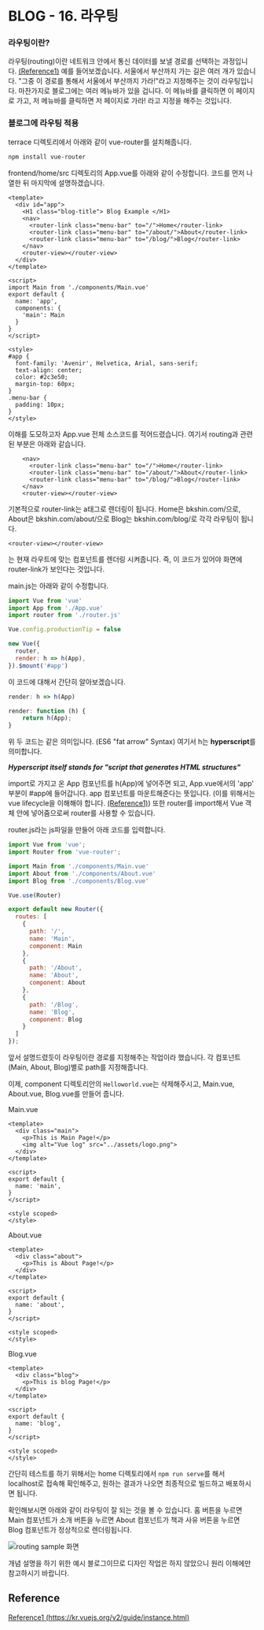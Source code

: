 # BLOG - 16. 라우팅

### 라우팅이란?

라우팅(routing)이란 네트워크 안에서 통신 데이터를 보낼 경로를 선택하는 과정입니다. [(Reference1)](https://ko.wikipedia.org/wiki/%EB%9D%BC%EC%9A%B0%ED%8C%85) 예를 들어보겠습니다. 서울에서 부산까지 가는 길은 여러 개가 있습니다. "그중 이 경로를 통해서 서울에서 부산까지 가라!"라고 지정해주는 것이 라우팅입니다. 마찬가지로 블로그에는 여러 메뉴바가 있을 겁니다. 이 메뉴바를 클릭하면 이 페이지로 가고, 저 메뉴바를 클릭하면 저 페이지로 가라! 라고 지정을 해주는 것입니다.  

### 블로그에 라우팅 적용
terrace 디렉토리에서 아래와 같이 vue-router를 설치해줍니다.

```bash
npm install vue-router
```
 

 frontend/home/src 디렉토리의 App.vue를 아래와 같이 수정합니다. 코드를 먼저 나열한 뒤 마지막에 설명하겠습니다. 

```django
<template>
  <div id="app">
    <H1 class="blog-title"> Blog Example </H1>
    <nav>
      <router-link class="menu-bar" to="/">Home</router-link>
      <router-link class="menu-bar" to="/about/">About</router-link>
      <router-link class="menu-bar" to="/blog/">Blog</router-link>
    </nav>
    <router-view></router-view>
  </div>
</template>

<script>
import Main from './components/Main.vue'
export default {
  name: 'app',
  components: {
    'main': Main
  }
}
</script>

<style>
#app {
  font-family: 'Avenir', Helvetica, Arial, sans-serif;
  text-align: center;
  color: #2c3e50;
  margin-top: 60px;
}
.menu-bar {
  padding: 10px;
}
</style>
```

이해를 도모하고자 App.vue 전체 소스코드를 적어드렸습니다. 여기서 routing과 관련된 부분은 아래와 같습니다.

```django
    <nav>
      <router-link class="menu-bar" to="/">Home</router-link>
      <router-link class="menu-bar" to="/about/">About</router-link>
      <router-link class="menu-bar" to="/blog/">Blog</router-link>
    </nav>
    <router-view></router-view>
```

기본적으로 router-link는 a태그로 렌더링이 됩니다. Home은 bkshin.com/으로, About은 bkshin.com/about/으로 Blog는 bkshin.com/blog/로 각각 라우팅이 됩니다.
```django
<router-view></router-view>
```
는 현재 라우트에 맞는 컴포넌트를 렌더링 시켜줍니다. 즉, 이 코드가 있어야 화면에 router-link가 보인다는 것입니다.



main.js는 아래와 같이 수정합니다.

```javascript
import Vue from 'vue'
import App from './App.vue'
import router from './router.js'

Vue.config.productionTip = false

new Vue({
  router,
  render: h => h(App),
}).$mount('#app')
```

이 코드에 대해서 간단히 알아보겠습니다.

```js
render: h => h(App)
```

```js
render: function (h) {
    return h(App);
}
```

위 두 코드는 같은 의미입니다. (ES6 "fat arrow" Syntax) 여기서 h는 **hyperscript**를 의미합니다. 

***Hyperscript itself stands for "script that generates HTML structures"***

import로 가지고 온 App 컴포넌트를 h(App)에 넣어주면 되고, App.vue에서의 'app' 부분이 #app에 들어갑니다. app 컴포넌트를 마운트해준다는 뜻입니다. (이를 위해서는 vue lifecycle을 이해해야 합니다. [(Reference1)](https://kr.vuejs.org/v2/guide/instance.html)) 또한 router를 import해서 Vue 객체 안에 넣어줌으로써 router를 사용할 수 있습니다.



router.js라는 js파일을 만들어 아래 코드를 입력합니다.

```javascript
import Vue from 'vue';
import Router from 'vue-router';

import Main from './components/Main.vue'
import About from './components/About.vue'
import Blog from './components/Blog.vue'

Vue.use(Router)

export default new Router({
  routes: [
    {
      path: '/',
      name: 'Main',
      component: Main
    },
    {
      path: '/About',
      name: 'About',
      component: About
    },
    {
      path: '/Blog',
      name: 'Blog',
      component: Blog
    }
  ]
});
```

앞서 설명드렸듯이 라우팅이란 경로를 지정해주는 작업이라 했습니다. 각 컴포넌트 (Main, About, Blog)별로 path를 지정해줍니다.   

이제, component 디렉토리안의 ```Helloworld.vue```는 삭제해주시고, Main.vue, About.vue, Blog.vue를 만들어 줍니다.  

Main.vue

```django
<template>
  <div class="main">
    <p>This is Main Page!</p>
    <img alt="Vue log" src="../assets/logo.png">
  </div>
</template>

<script>
export default {
  name: 'main',
}
</script>

<style scoped>
</style>
```

About.vue

```django
<template>
  <div class="about">
    <p>This is About Page!</p>
  </div>
</template>

<script>
export default {
  name: 'about',
}
</script>

<style scoped>
</style>
```

Blog.vue

```django
<template>
  <div class="blog">
    <p>This is blog Page!</p>
  </div>
</template>

<script>
export default {
  name: 'blog',
}
</script>

<style scoped>
</style>
```


간단히 테스트를 하기 위해서는 home 디렉토리에서 ```npm run serve```를 해서 localhost로 접속해 확인해주고, 원하는 결과가 나오면 최종적으로 빌드하고 배포하시면 됩니다.

확인해보시면 아래와 같이 라우팅이 잘 되는 것을 볼 수 있습니다. 홈 버튼을 누르면 Main 컴포넌트가 소개 버튼을 누르면 About 컴포넌트가 책과 사유 버튼을 누르면 Blog 컴포넌트가 정상적으로 렌더링됩니다. 

![routing sample 화면](http://cdn.bkshin.com/devRecord/2019/03/10/16_1.PNG)

개념 설명을 하기 위한 예시 블로그이므로 디자인 작업은 하지 않았으니 원리 이해에만 참고하시기 바랍니다. 


## Reference
[Reference1 (https://kr.vuejs.org/v2/guide/instance.html)](https://kr.vuejs.org/v2/guide/instance.html)
